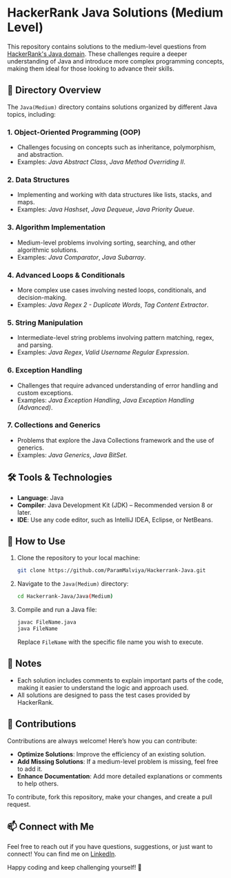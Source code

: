 # HackerRank Java Solutions (Medium Level)

This repository contains solutions to the medium-level questions from [HackerRank's Java domain](https://www.hackerrank.com/domains/java?badge_type=java&filters%5Bdifficulty%5D%5B%5D=medium). These challenges require a deeper understanding of Java and introduce more complex programming concepts, making them ideal for those looking to advance their skills.

## 📂 Directory Overview

The `Java(Medium)` directory contains solutions organized by different Java topics, including:

### 1. **Object-Oriented Programming (OOP)**
   - Challenges focusing on concepts such as inheritance, polymorphism, and abstraction.
   - Examples: *Java Abstract Class*, *Java Method Overriding II*.

### 2. **Data Structures**
   - Implementing and working with data structures like lists, stacks, and maps.
   - Examples: *Java Hashset*, *Java Dequeue*, *Java Priority Queue*.

### 3. **Algorithm Implementation**
   - Medium-level problems involving sorting, searching, and other algorithmic solutions.
   - Examples: *Java Comparator*, *Java Subarray*.

### 4. **Advanced Loops & Conditionals**
   - More complex use cases involving nested loops, conditionals, and decision-making.
   - Examples: *Java Regex 2 - Duplicate Words*, *Tag Content Extractor*.

### 5. **String Manipulation**
   - Intermediate-level string problems involving pattern matching, regex, and parsing.
   - Examples: *Java Regex*, *Valid Username Regular Expression*.

### 6. **Exception Handling**
   - Challenges that require advanced understanding of error handling and custom exceptions.
   - Examples: *Java Exception Handling*, *Java Exception Handling (Advanced)*.

### 7. **Collections and Generics**
   - Problems that explore the Java Collections framework and the use of generics.
   - Examples: *Java Generics*, *Java BitSet*.

## 🛠️ Tools & Technologies

- **Language**: Java
- **Compiler**: Java Development Kit (JDK) – Recommended version 8 or later.
- **IDE**: Use any code editor, such as IntelliJ IDEA, Eclipse, or NetBeans.

## 🚀 How to Use

1. Clone the repository to your local machine:
   ```bash
   git clone https://github.com/ParamMalviya/Hackerrank-Java.git
   ```
2. Navigate to the `Java(Medium)` directory:
   ```bash
   cd Hackerrank-Java/Java(Medium)
   ```
3. Compile and run a Java file:
   ```bash
   javac FileName.java
   java FileName
   ```
   Replace `FileName` with the specific file name you wish to execute.

## 📝 Notes

- Each solution includes comments to explain important parts of the code, making it easier to understand the logic and approach used.
- All solutions are designed to pass the test cases provided by HackerRank.

## 🤝 Contributions

Contributions are always welcome! Here’s how you can contribute:

- **Optimize Solutions**: Improve the efficiency of an existing solution.
- **Add Missing Solutions**: If a medium-level problem is missing, feel free to add it.
- **Enhance Documentation**: Add more detailed explanations or comments to help others.

To contribute, fork this repository, make your changes, and create a pull request.

## 📫 Connect with Me

Feel free to reach out if you have questions, suggestions, or just want to connect! You can find me on [LinkedIn](https://www.linkedin.com/in/parammalviya/).

Happy coding and keep challenging yourself! 🚀
